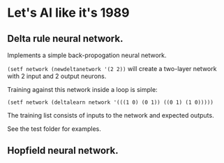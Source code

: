 # Let's AI like it's 1989

## Delta rule neural network.

Implements a simple back-propogation neural network.

`(setf network (newdeltanetwork '(2 2))` will create a two-layer network with 2 input and 2 output neurons.

Training against this network inside a loop is simple:

`(setf network (deltalearn network '(((1 0) (0 1)) ((0 1) (1 0)))))`

The training list consists of inputs to the network and expected outputs.

See the test folder for examples.

## Hopfield neural network.
